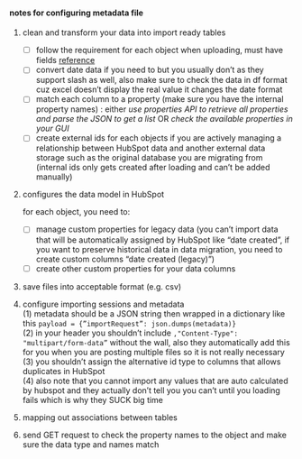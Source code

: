 
#### notes for configuring metadata file

1. clean and transform your data into import ready tables
    - [ ]  follow the requirement for each object when uploading, must have fields [reference](https://knowledge.hubspot.com/import-and-export/set-up-your-import-file#required-properties)
    - [ ]  convert date data if you need to but you usually don’t as they support slash as well, also make sure to check the data in df format cuz excel doesn’t display the real value it changes the date format
    - [ ]  match each column to a property (make sure you have the internal property names) : either *use properties API to retrieve all properties and parse the JSON to get a list* OR *check the available properties in your GUI*
    - [ ]  create external ids for each objects if you are actively managing a relationship between HubSpot data and another external data storage such as the original database you are migrating from (internal ids only gets created after loading and can’t be added manually)

2. configures the data model in HubSpot
    
    for each object, you need to:
    
    - [ ]  manage custom properties for legacy data (you can’t import data that will be automatically assigned by HubSpot like “date created”, if you want to preserve historical data in data migration, you need to create custom columns “date created (legacy)”)
    - [ ]  create other custom properties for your data columns

3. save files into acceptable format (e.g. csv)

4. configure importing sessions and metadata <br/>
    (1) metadata should be a JSON string then wrapped in a dictionary like this `payload = {”importRequest”: json.dumps(metadata)}`<br/>
    (2) in your header you shouldn’t include  `,"Content-Type": "multipart/form-data”` without the wall, also they automatically add this for you when you are posting multiple files so it is not really necessary<br/> 
    (3) you shouldn’t assign the alternative id type to columns that allows duplicates in HubSpot<br/>
    (4) also note that you cannot import any values that are auto calculated by hubspot and they actually don’t tell you you can’t until you loading fails which is why they SUCK big time<br/>
    
5. mapping out associations between tables

7. send GET request to check the property names to the object and make sure the data type and names match

